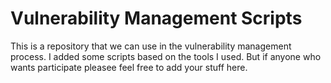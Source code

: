 # Vulnerability Management Scripts

This is a repository that we can use in the vulnerability management process. I added some scripts based on the tools I used. But if anyone who wants participate pleasee feel free to add your stuff here.
